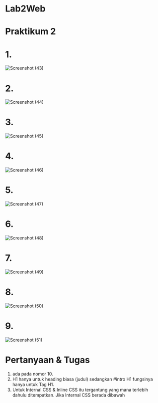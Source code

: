# Lab2Web
# Praktikum 2
# 1.
![Screenshot (43)](https://user-images.githubusercontent.com/65975985/114258060-2fe90a80-99ee-11eb-9370-1b42c2dca452.png)
# 2.
![Screenshot (44)](https://user-images.githubusercontent.com/65975985/114258072-43947100-99ee-11eb-87af-424b5022d406.png)
# 3.
![Screenshot (45)](https://user-images.githubusercontent.com/65975985/114258075-50b16000-99ee-11eb-8b9a-2c609375cb24.png)
# 4.
![Screenshot (46)](https://user-images.githubusercontent.com/65975985/114258091-6d4d9800-99ee-11eb-93f1-3403ea5416a4.png)
# 5.
![Screenshot (47)](https://user-images.githubusercontent.com/65975985/114258092-6faff200-99ee-11eb-86c0-d188720e36eb.png)
# 6.
![Screenshot (48)](https://user-images.githubusercontent.com/65975985/114258101-7a6a8700-99ee-11eb-9380-5178d33a2b02.png)
# 7.
![Screenshot (49)](https://user-images.githubusercontent.com/65975985/114258104-7ccce100-99ee-11eb-90f3-c528ad11669c.png)
# 8.
![Screenshot (50)](https://user-images.githubusercontent.com/65975985/114258105-7e96a480-99ee-11eb-82ce-8ae5dca9fa38.png)
# 9.
![Screenshot (51)](https://user-images.githubusercontent.com/65975985/114258106-7fc7d180-99ee-11eb-9528-f83d1755ef97.png)
# Pertanyaan & Tugas
1. ada pada nomor 10.
2. H1 hanya untuk heading biasa (judul) sedangkan #intro H1 fungsinya hanya untuk Tag H1.
3. Untuk Internal CSS & Inline CSS itu tergantung yang mana terlebih dahulu ditempatkan. Jika Internal CSS berada dibawah <style> maka dia dulu yang akan muncul. begitupun sebaliknya (Inline CSS). sedangkan untuk External CSS akan muncul ketika Internal CSS & Inline CSS tidak ada.
4. 


